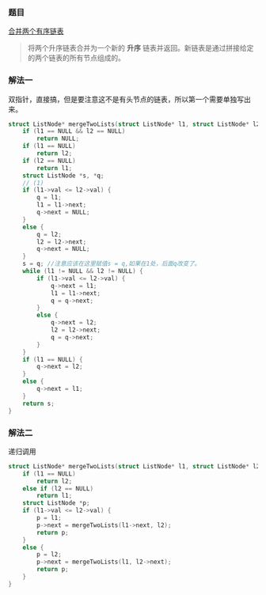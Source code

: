 ### 题目

[合并两个有序链表](https://leetcode-cn.com/problems/merge-two-sorted-lists/)

> 将两个升序链表合并为一个新的 **升序** 链表并返回。新链表是通过拼接给定的两个链表的所有节点组成的。 

### 解法一

双指针，直接搞，但是要注意这不是有头节点的链表，所以第一个需要单独写出来。

```C
struct ListNode* mergeTwoLists(struct ListNode* l1, struct ListNode* l2){
    if (l1 == NULL && l2 == NULL)
        return NULL;
    if (l1 == NULL)
        return l2;
    if (l2 == NULL)
        return l1;
    struct ListNode *s, *q;
    // (1)
    if (l1->val <= l2->val) {
        q = l1;
        l1 = l1->next;
        q->next = NULL;
    }
    else {
        q = l2;
        l2 = l2->next;
        q->next = NULL;
    }
    s = q; //注意应该在这里赋值s = q,如果在1处，后面q改变了。
    while (l1 != NULL && l2 != NULL) {
        if (l1->val <= l2->val) {
            q->next = l1;
            l1 = l1->next;
            q = q->next;
        }
        else {
            q->next = l2;
            l2 = l2->next;
            q = q->next;
        }
    }
    if (l1 == NULL) {
        q->next = l2;
    }
    else {
        q->next = l1;
    }
    return s;
}
```

### 解法二

递归调用

```C
struct ListNode* mergeTwoLists(struct ListNode* l1, struct ListNode* l2){
    if (l1 == NULL)
        return l2;
    else if (l2 == NULL)
        return l1;
    struct ListNode *p;
    if (l1->val <= l2->val) {
        p = l1;
        p->next = mergeTwoLists(l1->next, l2);
        return p;
    }
    else {
        p = l2;
        p->next = mergeTwoLists(l1, l2->next);
        return p;
    }
}
```




